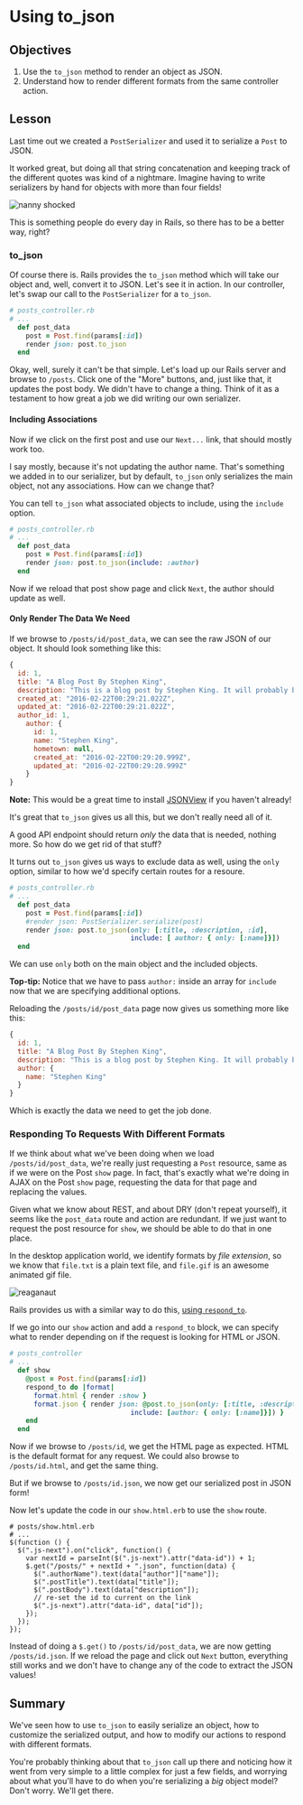 # Using to_json

## Objectives

1. Use the `to_json` method to render an object as JSON.
2. Understand how to render different formats from the same controller
   action.

## Lesson

Last time out we created a `PostSerializer` and used it to serialize a
`Post` to JSON.

It worked great, but doing all that string concatenation and keeping
track of the different quotes was kind of a nightmare. Imagine having to
write serializers by hand for objects with more than four fields!

![nanny shocked](http://i.giphy.com/LJPfWhMCs9Rks.gif)

This is something people do every day in Rails, so there has to be a
better way, right?

### to_json

Of course there is. Rails provides the `to_json` method which will take
our object and, well, convert it to JSON. Let's see it in action. In our
controller, let's swap our call to the `PostSerializer` for a `to_json`.

```ruby
# posts_controller.rb
# ...
  def post_data
    post = Post.find(params[:id])
    render json: post.to_json
  end
```

Okay, well, surely it can't be that simple. Let's load up our Rails
server and browse to `/posts`. Click one of the "More" buttons, and,
just like that, it updates the post body. We didn't have to change a
thing. Think of it as a testament to how great a job we did writing our
own serializer.

#### Including Associations

Now if we click on the first post and use our `Next...` link, that
should mostly work too.

I say mostly, because it's not updating the author name. That's
something we added in to our serializer, but by default, `to_json` only
serializes the main object, not any associations. How can we change
that?

You can tell `to_json` what associated objects to include, using the
`include` option.

```ruby
# posts_controller.rb
# ...
  def post_data
    post = Post.find(params[:id])
    render json: post.to_json(include: :author)
  end
```

Now if we reload that post show page and click `Next`, the author should
update as well.

#### Only Render The Data We Need

If we browse to `/posts/id/post_data`, we can see the raw JSON of our
object. It should look something like this:

```javascript
{
  id: 1,
  title: "A Blog Post By Stephen King",
  description: "This is a blog post by Stephen King. It will probably be a movie soon.",
  created_at: "2016-02-22T00:29:21.022Z",
  updated_at: "2016-02-22T00:29:21.022Z",
  author_id: 1,
    author: {
      id: 1,
      name: "Stephen King",
      hometown: null,
      created_at: "2016-02-22T00:29:20.999Z",
      updated_at: "2016-02-22T00:29:20.999Z"
    }
}
```

**Note:** This would be a great time to install [JSONView](https://chrome.google.com/webstore/detail/jsonview/chklaanhfefbnpoihckbnefhakgolnmc?hl=en) if you haven't already!

It's great that `to_json` gives us all this, but we don't really need
all of it.

A good API endpoint should return *only* the data that is needed,
nothing more. So how do we get rid of that stuff?

It turns out `to_json` gives us ways to exclude data as well, using the
`only` option, similar to how we'd specify certain routes for a resoure.

```ruby
# posts_controller.rb
# ...
  def post_data
    post = Post.find(params[:id])
    #render json: PostSerializer.serialize(post)
    render json: post.to_json(only: [:title, :description, :id],
                              include: [ author: { only: [:name]}])
  end
```

We can use `only` both on the main object and the included objects.

**Top-tip:** Notice that we have to pass `author:` inside an array
for `include` now that we are specifying additional options.

Reloading the `/posts/id/post_data` page now gives us something more
like this:

```javascript
{
  id: 1,
  title: "A Blog Post By Stephen King",
  description: "This is a blog post by Stephen King. It will probably be a movie soon.",
  author: {
    name: "Stephen King"
  }
}
```

Which is exactly the data we need to get the job done.

### Responding To Requests With Different Formats

If we think about what we've been doing when we load
`/posts/id/post_data`, we're really just requesting a `Post` resource,
same as if we were on the Post `show` page. In fact, that's exactly what
we're doing in AJAX on the Post `show` page, requesting the data for
that page and replacing the values.

Given what we know about REST, and about DRY (don't repeat yourself), it
seems like the `post_data` route and action are redundant. If we just
want to request the post resource for `show`, we should be able to do
that in one place.

In the desktop application world, we identify formats by *file
extension*, so we know that `file.txt` is a plain text file, and
`file.gif` is an awesome animated gif file.

![reaganaut](http://i.giphy.com/MCKQEmHkUyGf6.gif)

Rails provides us with a similar way to do this, [using `respond_to`](http://apidock.com/rails/ActionController/MimeResponds/InstanceMethods/respond_to).

If we go into our `show` action and add a `respond_to` block, we can
specify what to render depending on if the request is looking for HTML
or JSON.

```ruby
# posts_controller
# ...
  def show
    @post = Post.find(params[:id])
    respond_to do |format|
      format.html { render :show }
      format.json { render json: @post.to_json(only: [:title, :description, :id],
                              include: [author: { only: [:name]}]) }
    end
  end
```

Now if we browse to `/posts/id`, we get the HTML page as expected. HTML
is the default format for any request. We could also browse to
`/posts/id.html`, and get the same thing.

But if we browse to `/posts/id.json`, we now get our serialized post in
JSON form!

Now let's update the code in our `show.html.erb` to use the `show`
route.

```erb
# posts/show.html.erb
# ...
$(function () {
  $(".js-next").on("click", function() {
    var nextId = parseInt($(".js-next").attr("data-id")) + 1;
    $.get("/posts/" + nextId + ".json", function(data) {
      $(".authorName").text(data["author"]["name"]);
      $(".postTitle").text(data["title"]);
      $(".postBody").text(data["description"]);
      // re-set the id to current on the link
      $(".js-next").attr("data-id", data["id"]);
    });
  });
});
```

Instead of doing a `$.get()` to `/posts/id/post_data`, we are now
getting `/posts/id.json`. If we reload the page and click out `Next`
button, everything still works and we don't have to change any of the
code to extract the JSON values!

## Summary

We've seen how to use `to_json` to easily serialize an object, how to
customize the serialized output, and how to modify our actions to
respond with different formats.

You're probably thinking about that `to_json` call up there and noticing
how it went from very simple to a little complex for just a few fields,
and worrying about what you'll have to do when you're serializing a
*big* object model? Don't worry. We'll get there.
